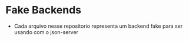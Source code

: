 # Fake Backends

* Cada arquivo nesse repositorio representa um backend fake para ser usando com o json-server

